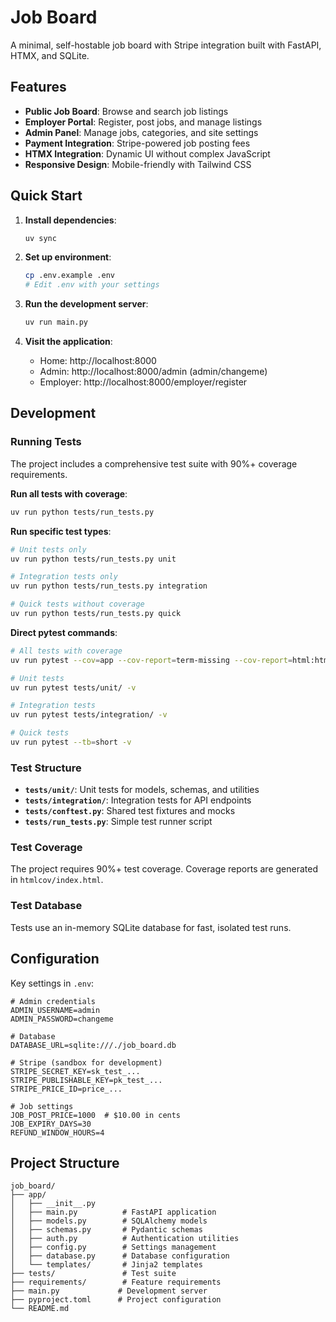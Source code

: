 # Job Board

A minimal, self-hostable job board with Stripe integration built with FastAPI, HTMX, and SQLite.

## Features

- **Public Job Board**: Browse and search job listings
- **Employer Portal**: Register, post jobs, and manage listings
- **Admin Panel**: Manage jobs, categories, and site settings
- **Payment Integration**: Stripe-powered job posting fees
- **HTMX Integration**: Dynamic UI without complex JavaScript
- **Responsive Design**: Mobile-friendly with Tailwind CSS

## Quick Start

1. **Install dependencies**:
   ```bash
   uv sync
   ```

2. **Set up environment**:
   ```bash
   cp .env.example .env
   # Edit .env with your settings
   ```

3. **Run the development server**:
   ```bash
   uv run main.py
   ```

4. **Visit the application**:
   - Home: http://localhost:8000
   - Admin: http://localhost:8000/admin (admin/changeme)
   - Employer: http://localhost:8000/employer/register

## Development

### Running Tests

The project includes a comprehensive test suite with 90%+ coverage requirements.

**Run all tests with coverage**:
```bash
uv run python tests/run_tests.py
```

**Run specific test types**:
```bash
# Unit tests only
uv run python tests/run_tests.py unit

# Integration tests only  
uv run python tests/run_tests.py integration

# Quick tests without coverage
uv run python tests/run_tests.py quick
```

**Direct pytest commands**:
```bash
# All tests with coverage
uv run pytest --cov=app --cov-report=term-missing --cov-report=html:htmlcov --cov-fail-under=90

# Unit tests
uv run pytest tests/unit/ -v

# Integration tests
uv run pytest tests/integration/ -v

# Quick tests
uv run pytest --tb=short -v
```

### Test Structure

- **`tests/unit/`**: Unit tests for models, schemas, and utilities
- **`tests/integration/`**: Integration tests for API endpoints
- **`tests/conftest.py`**: Shared test fixtures and mocks
- **`tests/run_tests.py`**: Simple test runner script

### Test Coverage

The project requires 90%+ test coverage. Coverage reports are generated in `htmlcov/index.html`.

### Test Database

Tests use an in-memory SQLite database for fast, isolated test runs.

## Configuration

Key settings in `.env`:

```env
# Admin credentials
ADMIN_USERNAME=admin
ADMIN_PASSWORD=changeme

# Database
DATABASE_URL=sqlite:///./job_board.db

# Stripe (sandbox for development)
STRIPE_SECRET_KEY=sk_test_...
STRIPE_PUBLISHABLE_KEY=pk_test_...
STRIPE_PRICE_ID=price_...

# Job settings
JOB_POST_PRICE=1000  # $10.00 in cents
JOB_EXPIRY_DAYS=30
REFUND_WINDOW_HOURS=4
```

## Project Structure

```
job_board/
├── app/
│   ├── __init__.py
│   ├── main.py          # FastAPI application
│   ├── models.py        # SQLAlchemy models
│   ├── schemas.py       # Pydantic schemas
│   ├── auth.py          # Authentication utilities
│   ├── config.py        # Settings management
│   ├── database.py      # Database configuration
│   └── templates/       # Jinja2 templates
├── tests/               # Test suite
├── requirements/        # Feature requirements
├── main.py             # Development server
├── pyproject.toml      # Project configuration
└── README.md
```
